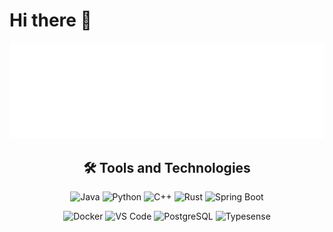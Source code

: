 # Hi there 👋
<p align="center"><img src="/metrics.plugin.languages.svg" alt="Metrics" width="600"></p>

<h2 align="center">🛠 Tools and Technologies</h2>
<div align="center">
  
  ![Java](https://img.shields.io/badge/Java-007396?style=for-the-badge&logo=java&logoColor=white)
  ![Python](https://img.shields.io/badge/Python-3776AB?style=for-the-badge&logo=python&logoColor=white)
  ![C++](https://img.shields.io/badge/C++-00599C?style=for-the-badge&logo=c%2B%2B&logoColor=white)
  ![Rust](https://img.shields.io/badge/Rust-000000?style=for-the-badge&logo=rust&logoColor=white)
  ![Spring Boot](https://img.shields.io/badge/Spring_Boot-6DB33F?style=for-the-badge&logo=spring-boot&logoColor=white)
</div>

<div align="center">
  
  ![Docker](https://img.shields.io/badge/Docker-2496ED?style=for-the-badge&logo=docker&logoColor=white)
  ![VS Code](https://img.shields.io/badge/VS_Code-007ACC?style=for-the-badge&logo=visual-studio-code&logoColor=white)
  ![PostgreSQL](https://img.shields.io/badge/PostgreSQL-316192?style=for-the-badge&logo=postgresql&logoColor=white)
  ![Typesense](https://img.shields.io/badge/Typesense-3F60FB?style=for-the-badge&logo=typesense&logoColor=white)
</div>
